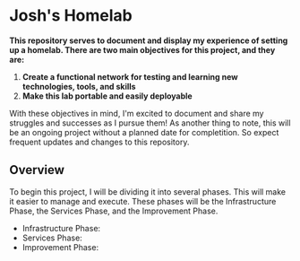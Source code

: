 # Josh's Homelab
**This repository serves to document and display my experience of setting up a homelab. There are two main objectives for this project, and they are:**

1) **Create a functional network for testing and learning new technologies, tools, and skills**
2) **Make this lab portable and easily deployable**


With these objectives in mind, I'm excited to document and share my struggles and successes as I pursue them! As another thing to note, this will be an ongoing project without a planned date for completition. So expect frequent updates and changes to this repository.

## Overview
To begin this project, I will be dividing it into several phases. This will make it easier to manage and execute. These phases will be the Infrastructure Phase, the Services Phase, and the Improvement Phase.
- Infrastructure Phase:
- Services Phase:
- Improvement Phase:
